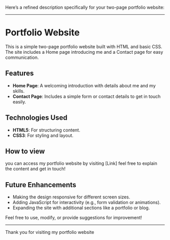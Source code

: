 Here’s a refined description specifically for your two-page portfolio website:  

---

# Portfolio Website  

This is a simple two-page portfolio website built with HTML and basic CSS. The site includes a Home page introducing me and a Contact page for easy communication.  

## Features  
- **Home Page**: A welcoming introduction with details about me and my skills.  
- **Contact Page**: Includes a simple form or contact details to get in touch easily.  

## Technologies Used  
- **HTML5**: For structuring content.  
- **CSS3**: For styling and layout.

## How to view
you can access my portfolio website by visiting [Link] feel free to explain the content and get in touch!

## Future Enhancements  
- Making the design responsive for different screen sizes.  
- Adding JavaScript for interactivity (e.g., form validation or animations).  
- Expanding the site with additional sections like a portfolio or blog.  

Feel free to use, modify, or provide suggestions for improvement!  

--- 
Thank you for visiting my portfolio website 
